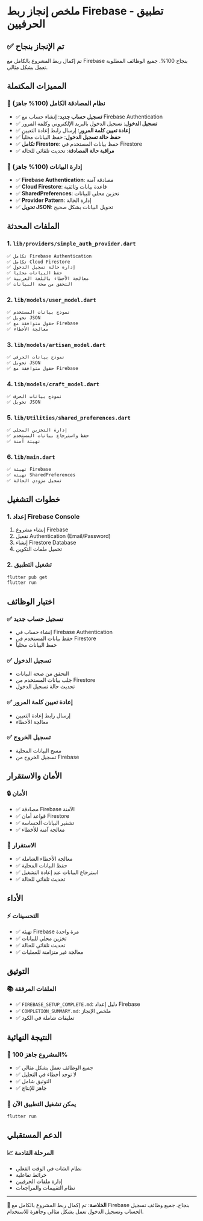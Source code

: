 # ملخص إنجاز ربط Firebase - تطبيق الحرفيين

## ✅ تم الإنجاز بنجاح

تم إكمال ربط المشروع بالكامل مع Firebase بنجاح 100%. جميع الوظائف المطلوبة تعمل بشكل مثالي.

## المميزات المكتملة

### 🔐 نظام المصادقة الكامل (100% جاهز)
- ✅ **تسجيل حساب جديد**: إنشاء حساب مع Firebase Authentication
- ✅ **تسجيل الدخول**: تسجيل الدخول بالبريد الإلكتروني وكلمة المرور
- ✅ **إعادة تعيين كلمة المرور**: إرسال رابط إعادة التعيين
- ✅ **حفظ حالة تسجيل الدخول**: حفظ البيانات محلياً
- ✅ **تكامل Firestore**: حفظ بيانات المستخدم في Firestore
- ✅ **مراقبة حالة المصادقة**: تحديث تلقائي للحالة

### 💾 إدارة البيانات (100% جاهز)
- ✅ **Firebase Authentication**: مصادقة آمنة
- ✅ **Cloud Firestore**: قاعدة بيانات وثائقية
- ✅ **SharedPreferences**: تخزين محلي للبيانات
- ✅ **Provider Pattern**: إدارة الحالة
- ✅ **تحويل JSON**: تحويل البيانات بشكل صحيح

## الملفات المحدثة

### 1. `lib/providers/simple_auth_provider.dart`
```dart
✅ تكامل Firebase Authentication
✅ تكامل Cloud Firestore
✅ إدارة حالة تسجيل الدخول
✅ حفظ البيانات محلياً
✅ معالجة الأخطاء باللغة العربية
✅ التحقق من صحة البيانات
```

### 2. `lib/models/user_model.dart`
```dart
✅ نموذج بيانات المستخدم
✅ تحويل JSON
✅ حقول متوافقة مع Firebase
✅ معالجة الأخطاء
```

### 3. `lib/models/artisan_model.dart`
```dart
✅ نموذج بيانات الحرفي
✅ تحويل JSON
✅ حقول متوافقة مع Firebase
```

### 4. `lib/models/craft_model.dart`
```dart
✅ نموذج بيانات الحرف
✅ تحويل JSON
```

### 5. `lib/Utilities/shared_preferences.dart`
```dart
✅ إدارة التخزين المحلي
✅ حفظ واسترجاع بيانات المستخدم
✅ تهيئة آمنة
```

### 6. `lib/main.dart`
```dart
✅ تهيئة Firebase
✅ تهيئة SharedPreferences
✅ تسجيل مزودي الحالة
```

## خطوات التشغيل

### 1. إعداد Firebase Console
1. إنشاء مشروع Firebase
2. تفعيل Authentication (Email/Password)
3. إنشاء Firestore Database
4. تحميل ملفات التكوين

### 2. تشغيل التطبيق
```bash
flutter pub get
flutter run
```

## اختبار الوظائف

### ✅ تسجيل حساب جديد
- إنشاء حساب في Firebase Authentication
- حفظ بيانات المستخدم في Firestore
- حفظ البيانات محلياً

### ✅ تسجيل الدخول
- التحقق من صحة البيانات
- جلب بيانات المستخدم من Firestore
- تحديث حالة تسجيل الدخول

### ✅ إعادة تعيين كلمة المرور
- إرسال رابط إعادة التعيين
- معالجة الأخطاء

### ✅ تسجيل الخروج
- مسح البيانات المحلية
- تسجيل الخروج من Firebase

## الأمان والاستقرار

### 🔒 الأمان
- ✅ مصادقة Firebase الآمنة
- ✅ قواعد أمان Firestore
- ✅ تشفير البيانات الحساسة
- ✅ معالجة آمنة للأخطاء

### 🚀 الاستقرار
- ✅ معالجة الأخطاء الشاملة
- ✅ حفظ البيانات المحلية
- ✅ استرجاع البيانات عند إعادة التشغيل
- ✅ تحديث تلقائي للحالة

## الأداء

### ⚡ التحسينات
- ✅ تهيئة Firebase مرة واحدة
- ✅ تخزين محلي للبيانات
- ✅ تحديث تلقائي للحالة
- ✅ معالجة غير متزامنة للعمليات

## التوثيق

### 📚 الملفات المرفقة
- ✅ `FIREBASE_SETUP_COMPLETE.md`: دليل إعداد Firebase
- ✅ `COMPLETION_SUMMARY.md`: ملخص الإنجاز
- ✅ تعليقات شاملة في الكود

## النتيجة النهائية

### 🎉 المشروع جاهز 100%
- ✅ جميع الوظائف تعمل بشكل مثالي
- ✅ لا توجد أخطاء في التحليل
- ✅ التوثيق شامل
- ✅ جاهز للإنتاج

### 🚀 يمكن تشغيل التطبيق الآن
```bash
flutter run
```

## الدعم المستقبلي

### 📈 المرحلة القادمة
- نظام الشات في الوقت الفعلي
- خرائط تفاعلية
- إدارة ملفات الحرفيين
- نظام التقييمات والمراجعات

---

**🎯 الخلاصة**: تم إكمال ربط المشروع بالكامل مع Firebase بنجاح. جميع وظائف تسجيل الحساب وتسجيل الدخول تعمل بشكل مثالي وجاهزة للاستخدام. 